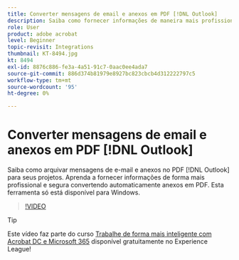 ```yaml
---
title: Converter mensagens de email e anexos em PDF [!DNL Outlook]
description: Saiba como fornecer informações de maneira mais profissional e segura dentro do [!DNL Outlook]
role: User
product: adobe acrobat
level: Beginner
topic-revisit: Integrations
thumbnail: KT-8494.jpg
kt: 8494
exl-id: 8876c886-fe3a-4a51-91c7-0aac0ee4ada7
source-git-commit: 886d374b81979e8927bc823cbcb4d312222797c5
workflow-type: tm+mt
source-wordcount: '95'
ht-degree: 0%

---
```


# Converter mensagens de email e anexos em PDF [!DNL Outlook]

Saiba como arquivar mensagens de e-mail e anexos no PDF [!DNL Outlook] para seus projetos. Aprenda a fornecer informações de forma mais profissional e segura convertendo automaticamente anexos em PDF. Esta ferramenta só está disponível para Windows.

>[!VIDEO](https://video.tv.adobe.com/v/336859?hidetitle=true)

>[!TIP]
>
>Este vídeo faz parte do curso [Trabalhe de forma mais inteligente com Acrobat DC e Microsoft 365](https://experienceleague.adobe.com/?recommended=Acrobat-U-1-2021.microsoft365) disponível gratuitamente no Experience League!
